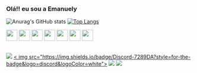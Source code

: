 ### Olá!! eu sou a Emanuely


![Anurag's GitHub stats](https://github-readme-stats.vercel.app/api?username=naiynull&show_icons=true&theme=onedark)
[![Top Langs](https://github-readme-stats.vercel.app/api/top-langs/?username=naiynull&layout=compact&theme=onedark)](https://github.com/naiynull/github-readme-stats)

<div style="display:  inline_block"<br>
<img height="30" whidt="40" src="https://cdn.jsdelivr.net/gh/devicons/devicon/icons/cplusplus/cplusplus-original.svg" />
<img aling="center" height="30" whidt="40" src="https://cdn.jsdelivr.net/gh/devicons/devicon/icons/css3/css3-original.svg" />
<img height="30" whidt="40" src="https://cdn.jsdelivr.net/gh/devicons/devicon/icons/html5/html5-original.svg" />
<img height="30" whidt="40" src="https://cdn.jsdelivr.net/gh/devicons/devicon/icons/figma/figma-original.svg" />
<img height="30" whidt="40" src="https://cdn.jsdelivr.net/gh/devicons/devicon/icons/git/git-original.svg" />
<img height="30" whidt="40" src="https://cdn.jsdelivr.net/gh/devicons/devicon/icons/github/github-original-wordmark.svg" />
<img height="30" whidt="40" src="https://cdn.jsdelivr.net/gh/devicons/devicon/icons/mysql/mysql-original.svg" />
</div>  

##

<div>
 <a href="https://www.instagram.com/nay_null/" target="_blank"><img src="https://img.shields.io/badge/Instagram-E4405F?style=for-the-badge&logo=instagram&logoColor=white"></a>
 <a href="https://discord.gg/dZuWWSJP" target="_blank">< img src="https://img.shields.io/badge/Discord-7289DA?style=for-the-badge&logo=discord&logoColor=white"></a>
 <a href=" " target="_blank"><img src="https://img.shields.io/badge/Twitch-9146FF?style=for-the-badge&logo=twitch&logoColor=white"/></a>
  <a href="https://open.spotify.com/user/313kq25kvyaurvvwdwfekzeedfwu?si=b2b5122079b9425b " target="_blank"><img src="https://img.shields.io/badge/Spotify-1ED760?&style=for-the-badge&logo=spotify&logoColor=white"></a>
</div>
          
          
          
          
          
          
          
